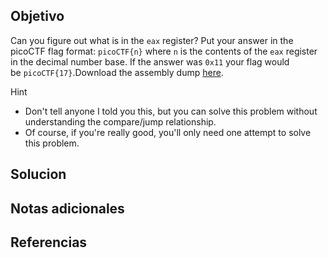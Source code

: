 ## Objetivo
Can you figure out what is in the `eax` register? Put your answer in the picoCTF flag format: `picoCTF{n}` where `n` is the contents of the `eax` register in the decimal number base. If the answer was `0x11` your flag would be `picoCTF{17}`.Download the assembly dump [here](https://artifacts.picoctf.net/c/511/disassembler-dump0_d.txt).

Hint
- Don't tell anyone I told you this, but you can solve this problem without understanding the compare/jump relationship.
- Of course, if you're really good, you'll only need one attempt to solve this problem.
## Solucion

## Notas adicionales
## Referencias